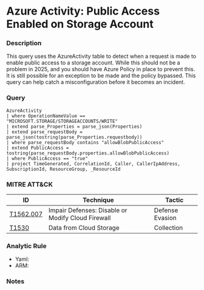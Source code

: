 # Azure Activity: Public Access Enabled on Storage Account

### Description
This query uses the AzureActivity table to detect when a request is made to enable public access to a storage account. While this should not be a problem in 2025, and you should have Azure Policy in place to prevent this. It is still possible for an exception to be made and the policy bypassed. This query can help catch a misconfiguration before it becomes an incident.

### Query
```kql
AzureActivity
| where OperationNameValue == "MICROSOFT.STORAGE/STORAGEACCOUNTS/WRITE"
| extend parse_Properties = parse_json(Properties)
| extend parse_requestBody = parse_json(tostring(parse_Properties.requestbody))
| where parse_requestBody contains "allowBlobPublicAccess"
| extend PublicAccess = tostring(parse_requestBody.properties.allowBlobPublicAccess)
| where PublicAccess == "true"
| project TimeGenerated, CorrelationId, Caller, CallerIpAddress, SubscriptionId, ResourceGroup, _ResourceId
```

### MITRE ATT&CK
| ID | Technique | Tactic |
|----|-----------|--------|
| [T1562.007](https://attack.mitre.org/techniques/T1562/007/) | Impair Defenses: Disable or Modify Cloud Firewall | Defense Evasion |
| [T1530](https://attack.mitre.org/techniques/T1530/) | Data from Cloud Storage  | Collection |

### Analytic Rule
- Yaml: []()
- ARM: []()

### Notes
